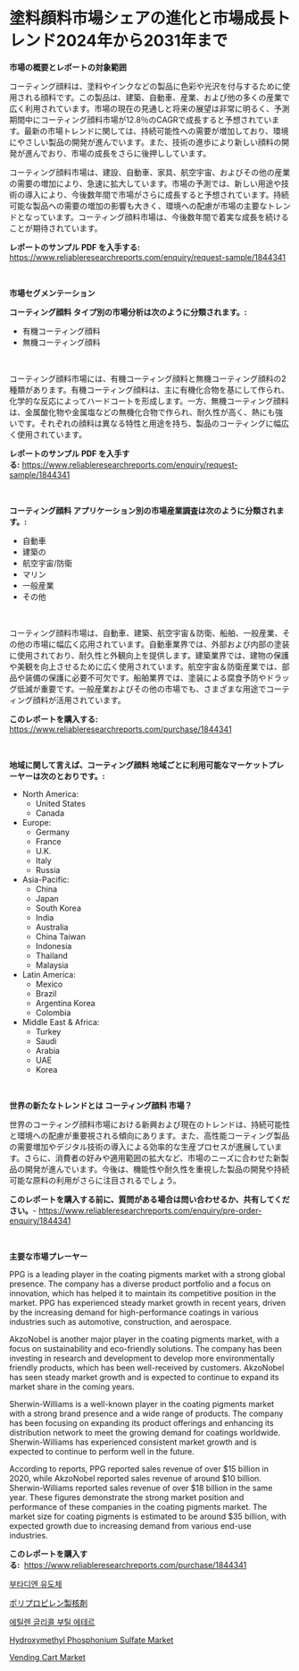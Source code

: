<p><h1>塗料顔料市場シェアの進化と市場成長トレンド2024年から2031年まで</h1></p><p><strong>市場の概要とレポートの対象範囲</strong></p>
<p><p>コーティング顔料は、塗料やインクなどの製品に色彩や光沢を付与するために使用される顔料です。この製品は、建築、自動車、産業、および他の多くの産業で広く利用されています。市場の現在の見通しと将来の展望は非常に明るく、予測期間中にコーティング顔料市場が12.8％のCAGRで成長すると予想されています。最新の市場トレンドに関しては、持続可能性への需要が増加しており、環境にやさしい製品の開発が進んでいます。また、技術の進歩により新しい顔料の開発が進んでおり、市場の成長をさらに後押ししています。</p><p>コーティング顔料市場は、建設、自動車、家具、航空宇宙、およびその他の産業の需要の増加により、急速に拡大しています。市場の予測では、新しい用途や技術の導入により、今後数年間で市場がさらに成長すると予想されています。持続可能な製品への需要の増加の影響も大きく、環境への配慮が市場の主要なトレンドとなっています。コーティング顔料市場は、今後数年間で着実な成長を続けることが期待されています。</p></p>
<p><strong>レポートのサンプル PDF を入手する:</strong> <a href="https://www.reliableresearchreports.com/enquiry/request-sample/1844341">https://www.reliableresearchreports.com/enquiry/request-sample/1844341</a></p>
<p>&nbsp;</p>
<p><strong>市場セグメンテーション</strong></p>
<p><strong>コーティング顔料 タイプ別の市場分析は次のように分類されます。:</strong></p>
<p><ul><li>有機コーティング顔料</li><li>無機コーティング顔料</li></ul></p>
<p>&nbsp;</p>
<p><p>コーティング顔料市場には、有機コーティング顔料と無機コーティング顔料の2種類があります。有機コーティング顔料は、主に有機化合物を基にして作られ、化学的な反応によってハードコートを形成します。一方、無機コーティング顔料は、金属酸化物や金属塩などの無機化合物で作られ、耐久性が高く、熱にも強いです。それぞれの顔料は異なる特性と用途を持ち、製品のコーティングに幅広く使用されています。</p></p>
<p><strong>レポートのサンプル PDF を入手する:</strong>&nbsp;<a href="https://www.reliableresearchreports.com/enquiry/request-sample/1844341">https://www.reliableresearchreports.com/enquiry/request-sample/1844341</a></p>
<p>&nbsp;</p>
<p><strong> コーティング顔料 アプリケーション別の市場産業調査は次のように分類されます。:</strong></p>
<p><ul><li>自動車</li><li>建築の</li><li>航空宇宙/防衛</li><li>マリン</li><li>一般産業</li><li>その他</li></ul></p>
<p>&nbsp;</p>
<p><p>コーティング顔料市場は、自動車、建築、航空宇宙＆防衛、船舶、一般産業、その他の市場に幅広く応用されています。自動車業界では、外部および内部の塗装に使用されており、耐久性と外観向上を提供します。建築業界では、建物の保護や美観を向上させるために広く使用されています。航空宇宙＆防衛産業では、部品や装備の保護に必要不可欠です。船舶業界では、塗装による腐食予防やドラッグ低減が重要です。一般産業およびその他の市場でも、さまざまな用途でコーティング顔料が活用されています。</p></p>
<p><strong>このレポートを購入する:</strong>&nbsp; <a href="https://www.reliableresearchreports.com/purchase/1844341">https://www.reliableresearchreports.com/purchase/1844341</a></p>
<p>&nbsp;</p>
<p><strong>地域に関して言えば、コーティング顔料 地域ごとに利用可能なマーケットプレーヤーは次のとおりです。:</strong></p>
<p><ul>
    <li>
        North America:
        <ul>
            <li>United States</li>
            <li>Canada</li>
        </ul>
    </li>
    <li>
        Europe:
        <ul>
            <li>Germany</li>
            <li>France</li>
            <li>U.K.</li>
            <li>Italy</li>
            <li>Russia</li>
        </ul>
    </li>
    <li>
        Asia-Pacific:
        <ul>
            <li>China</li>
            <li>Japan</li>
            <li>South Korea</li>
            <li>India</li>
            <li>Australia</li>
            <li>China Taiwan</li>
            <li>Indonesia</li>
            <li>Thailand</li>
            <li>Malaysia</li>
        </ul>
    </li>
    <li>
        Latin America:
        <ul>
            <li>Mexico</li>
            <li>Brazil</li>
            <li>Argentina Korea</li>
            <li>Colombia</li>
        </ul>
    </li>
    <li>
        Middle East & Africa:
        <ul>
            <li>Turkey</li>
            <li>Saudi</li>
            <li>Arabia</li>
            <li>UAE</li>
            <li>Korea</li>
        </ul>
    </li>
    </ul></p>
<p>&nbsp;</p>
<p><strong>世界の新たなトレンドとは コーティング顔料 市場？</strong></p>
<p><p>世界のコーティング顔料市場における新興および現在のトレンドは、持続可能性と環境への配慮が重要視される傾向にあります。また、高性能コーティング製品の需要増加やデジタル技術の導入による効率的な生産プロセスが進展しています。さらに、消費者の好みや適用範囲の拡大など、市場のニーズに合わせた新製品の開発が進んでいます。今後は、機能性や耐久性を重視した製品の開発や持続可能な原料の利用がさらに注目されるでしょう。</p></p>
<p><strong>このレポートを購入する前に、質問がある場合は問い合わせるか、共有してください。</strong>- <a href="https://www.reliableresearchreports.com/enquiry/pre-order-enquiry/1844341">https://www.reliableresearchreports.com/enquiry/pre-order-enquiry/1844341</a></p>
<p>&nbsp;</p>
<p><strong>主要な市場プレーヤー</strong></p>
<p><p>PPG is a leading player in the coating pigments market with a strong global presence. The company has a diverse product portfolio and a focus on innovation, which has helped it to maintain its competitive position in the market. PPG has experienced steady market growth in recent years, driven by the increasing demand for high-performance coatings in various industries such as automotive, construction, and aerospace.</p><p>AkzoNobel is another major player in the coating pigments market, with a focus on sustainability and eco-friendly solutions. The company has been investing in research and development to develop more environmentally friendly products, which has been well-received by customers. AkzoNobel has seen steady market growth and is expected to continue to expand its market share in the coming years.</p><p>Sherwin-Williams is a well-known player in the coating pigments market with a strong brand presence and a wide range of products. The company has been focusing on expanding its product offerings and enhancing its distribution network to meet the growing demand for coatings worldwide. Sherwin-Williams has experienced consistent market growth and is expected to continue to perform well in the future.</p><p>According to reports, PPG reported sales revenue of over $15 billion in 2020, while AkzoNobel reported sales revenue of around $10 billion. Sherwin-Williams reported sales revenue of over $18 billion in the same year. These figures demonstrate the strong market position and performance of these companies in the coating pigments market. The market size for coating pigments is estimated to be around $35 billion, with expected growth due to increasing demand from various end-use industries.</p></p>
<p><strong>このレポートを購入する:</strong>&nbsp;&nbsp;<a href="https://www.reliableresearchreports.com/purchase/1844341">https://www.reliableresearchreports.com/purchase/1844341</a></p>
<p><p><a href="https://medium.com/@theothessalian/%EB%B6%80%ED%83%80%EB%94%94%EC%97%94-%EC%9C%A0%EB%8F%84%EC%B2%B4-%EC%8B%9C%EC%9E%A5-%EC%9D%B8%EC%82%AC%EC%9D%B4%ED%8A%B8-%EC%8B%9C%EC%9E%A5-%EB%8F%99%ED%96%A5-%EC%84%B1%EC%9E%A5-2024%EB%85%84%EB%B6%80%ED%84%B0-2031%EB%85%84%EA%B9%8C%EC%A7%80-%EC%98%88%EC%B8%A1%EB%90%9C-%EA%B2%83-7f590180aa52">부타디엔 유도체</a></p><p><a href="https://medium.com/@andym141978/%E3%83%9D%E3%83%AA%E3%83%97%E3%83%AD%E3%83%94%E3%83%AC%E3%83%B3%E3%83%8C%E3%82%AF%E3%83%AC%E3%83%BC%E3%82%BF%E3%83%B3%E3%83%88%E5%B8%82%E5%A0%B4-%E7%A8%AE%E9%A1%9E-%E3%82%A2%E3%83%97%E3%83%AA%E3%82%B1%E3%83%BC%E3%82%B7%E3%83%A7%E3%83%B3-%E5%9C%B0%E7%90%86%E3%81%AB%E3%82%88%E3%82%8B%E5%8C%85%E6%8B%AC%E7%9A%84%E8%A9%95%E4%BE%A1-e08bcb819d92">ポリプロピレン製核剤</a></p><p><a href="https://medium.com/@theothessalian/%EC%97%90%ED%8B%B8%EB%A0%8C-%EA%B8%80%EB%A6%AC%EC%BD%9C-%EB%B6%80%ED%8B%B8-%EC%97%90%ED%85%8C%EB%A5%B4-%EC%8B%9C%EC%9E%A5-%EC%A0%84%EB%A7%9D-%EC%82%B0%EC%97%85-%EA%B0%9C%EC%9A%94-%EB%B0%8F-%EC%98%88%EC%B8%A1-2024%EB%85%84%EB%B6%80%ED%84%B0-2031%EB%85%84-031da07f06c9">에틸렌 글리콜 부틸 에테르</a></p><p><a href="https://view.publitas.com/reportprime-1/global-hydroxymethyl-phosphonium-sulfate-market-by-types-applications-and-major-players-with-regional-growth-rate-analysis-and-development-situation-from-2024-to-2031/">Hydroxymethyl Phosphonium Sulfate Market</a></p><p><a href="https://natural-crush-b99.notion.site/Vending-Cart-Market-Size-Market-Share-and-Global-Market-Analysis-Report-2024-2031-5554ea3e4035462b941854a3b708b747">Vending Cart Market</a></p></p>